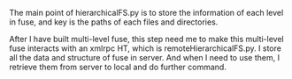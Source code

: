 The main point of hierarchicalFS.py is to store the information of each level in fuse, and key is the paths of each files and directories.

After I have built multi-level fuse, this step need me to make this multi-level fuse interacts with an xmlrpc HT, which is remoteHierarchicalFS.py. I store all the data and structure of fuse in server. And when I need to use them, I retrieve them from server to local and do further command.
